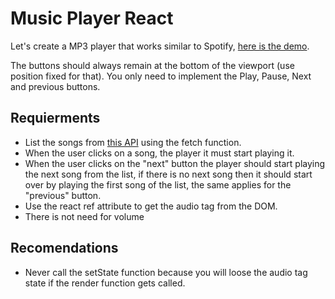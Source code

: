 # Music Player React

Let's create a MP3 player that works similar to Spotify, [here is the demo](https://projects.breatheco.de/json/?slug=music-player-react&preview/).

The buttons should always remain at the bottom of the viewport (use position fixed for that).
You only need to implement the Play, Pause, Next and previous buttons.

## Requierments
- List the songs from [this API](http://assets.breatheco.de/apis/sound/) using the fetch function.
- When the user clicks on a song, the player it must start playing it.
- When the user clicks on the "next" button the player should start playing the next song from the list, if there is no next song then it should start over by playing the first song of the list, the same applies for the "previous" button.
- Use the react ref attribute to get the audio tag from the DOM.
- There is not need for volume

## Recomendations
- Never call the setState function because you will loose the audio tag state if the render function gets called.